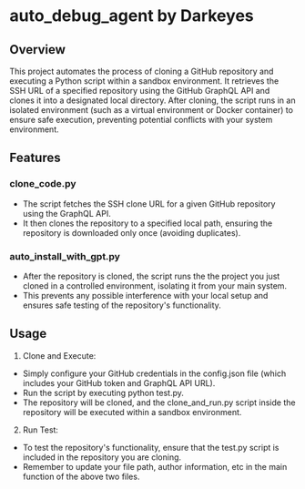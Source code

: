 # auto_debug_agent by Darkeyes

## Overview
This project automates the process of cloning a GitHub repository and executing a Python script within a sandbox environment. It retrieves the SSH URL of a specified repository using the GitHub GraphQL API and clones it into a designated local directory. After cloning, the script runs in an isolated environment (such as a virtual environment or Docker container) to ensure safe execution, preventing potential conflicts with your system environment.



## Features
 ### clone_code.py
- The script fetches the SSH clone URL for a given GitHub repository using the GraphQL API.
- It then clones the repository to a specified local path, ensuring the repository is downloaded only once (avoiding duplicates).
### auto_install_with_gpt.py
- After the repository is cloned, the script runs the the project you just cloned in a controlled environment, isolating it from your main system.
- This prevents any possible interference with your local setup and ensures safe testing of the repository's functionality.
## Usage
1. Clone and Execute:

- Simply configure your GitHub credentials in the config.json file (which includes your GitHub token and GraphQL API URL).
- Run the script by executing python test.py.
- The repository will be cloned, and the clone_and_run.py script inside the repository will be executed within a sandbox environment.
2. Run Test:

- To test the repository's functionality, ensure that the test.py script is included in the repository you are cloning.
- Remember to update your file path, author information, etc in the main function of the above two files.


